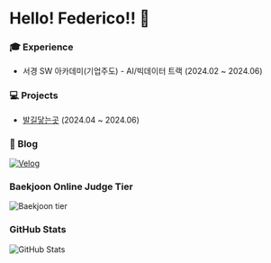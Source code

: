 # Hello! Federico!! 👋

<h3>🎓 Experience</h3>

 - 서경 SW 아카데미(기업주도) - AI/빅데이터 트랙 (2024.02 ~ 2024.06)


<h3>💻 Projects </h3>

 - [발길닿는곳](https://github.com/Federico-15/SW_ET) (2024.04 ~ 2024.06)

<!--

<h3>Back-end Skills</h3>

<p>
  <img src="https://img.shields.io/badge/Java-007396?style=for-the-badge&logo=java&logoColor=white" alt="Java" />
  <img src="https://img.shields.io/badge/Spring-6DB33F?style=for-the-badge&logo=spring&logoColor=white" alt="Spring" />
  <img src="https://img.shields.io/badge/Spring_Boot-6DB33F?style=for-the-badge&logo=spring-boot&logoColor=white" alt="Spring Boot" />
  <img src="https://img.shields.io/badge/MySQL-4479A1?style=for-the-badge&logo=mysql&logoColor=white" alt="MySQL" />
</p>

<h3>Front-end Skills</h3>

<p>
  <img src="https://img.shields.io/badge/JavaScript-F7DF1E?style=for-the-badge&logo=javascript&logoColor=black" alt="JavaScript" />
  <img src="https://img.shields.io/badge/HTML5-E34F26?style=for-the-badge&logo=html5&logoColor=white" alt="HTML" />
  <img src="https://img.shields.io/badge/CSS3-1572B6?style=for-the-badge&logo=css3&logoColor=white" alt="CSS3" />
</p>

-->

<h3>📖 Blog</h3>

<p>
  <a href="https://velog.io/@coding_goat/posts"><img src="https://img.shields.io/badge/Velog-20C997?style=for-the-badge&logo=velog&logoColor=white" alt="Velog" /></a>
</p>

### Baekjoon Online Judge Tier
![Baekjoon tier](http://mazassumnida.wtf/api/v2/generate_badge?boj=sh9806)

### GitHub Stats
![GitHub Stats](https://github-readme-stats.vercel.app/api?username=Federico-15&show_icons=true&theme=radical)
